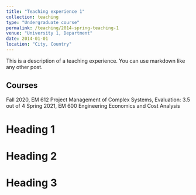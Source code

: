 ```yaml
---
title: "Teaching experience 1"
collection: teaching
type: "Undergraduate course"
permalink: /teaching/2014-spring-teaching-1
venue: "University 1, Department"
date: 2014-01-01
location: "City, Country"
---
```


This is a description of a teaching experience. You can use markdown like any other post.

Courses
------

Fall 2020, EM 612 Project Management of Complex Systems, Evaluation: 3.5 out of 4
Spring 2021, EM 600 Engineering Economics and Cost Analysis

Heading 1
======

Heading 2
======

Heading 3
======